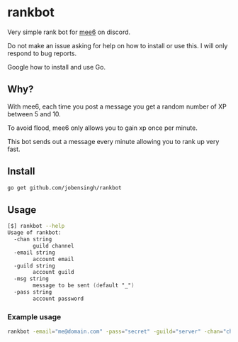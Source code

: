 # rankbot

Very simple rank bot for [mee6](https://mee6.xyz) on discord.

Do not make an issue asking for help on how to install or use this. I will only respond to bug reports.

Google how to install and use Go.

## Why?
With mee6, each time you post a message you get a random number of XP between 5 and 10.

To avoid flood, mee6 only allows you to gain xp once per minute.

This bot sends out a message every minute allowing you to rank up very fast.

## Install
```zsh
go get github.com/jobensingh/rankbot
```

## Usage
```zsh
[$] rankbot --help
Usage of rankbot:
  -chan string
        guild channel
  -email string
        account email
  -guild string
        account guild
  -msg string
        message to be sent (default "_")
  -pass string
        account password
```

### Example usage
```zsh
rankbot -email="me@domain.com" -pass="secret" -guild="server" -chan="channel"
```
